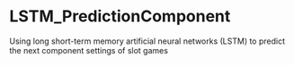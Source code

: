 # LSTM_PredictionComponent
Using long short-term memory artificial neural networks (LSTM) to predict the next component settings of slot games
